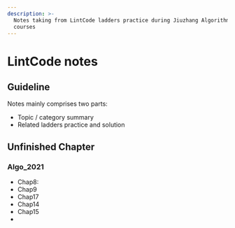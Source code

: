 ```yaml
---
description: >-
  Notes taking from LintCode ladders practice during Jiuzhang Algorithm on-line
  courses
---
```


# LintCode notes

## Guideline 

Notes mainly comprises two parts:

* Topic / category summary 
* Related ladders practice and solution 

## Unfinished Chapter 

### Algo\_2021

* Chap8:
* Chap9
* Chap17
* Chap14
* Chap15
* 
